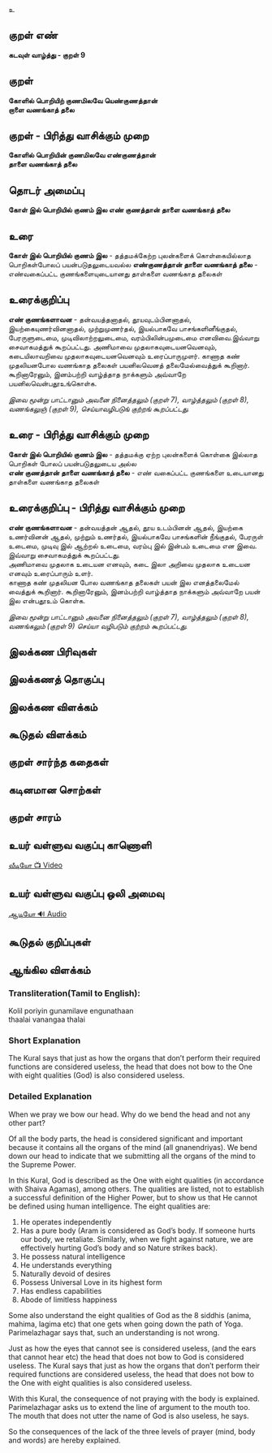 உ

## குறள் எண்
**கடவுள் வாழ்த்து - குறள் 9**

## குறள் 

**கோளில் பொறியிற் குணமிலவே யெண்குணத்தான்  
றாளை வணங்காத் தலை**


## குறள் - பிரித்து வாசிக்கும் முறை

**கோளில் பொறியின் குணமிலவே எண்குணத்தான்  
தாளை வணங்காத் தலை**


## தொடர் அமைப்பு

**கோள் இல் பொறியில் குணம் இல எண் குணத்தான் தாளை வணங்காத் தலை**

## உரை

**கோள் இல் பொறியில் குணம் இல**  - தத்தமக்கேற்ற புலன்களைக் கொள்கையில்லாத பொறிகள்போலப் பயன்படுதலுடையவல்ல **எண்குணத்தான் தாளை வணங்காத் தலை** - எண்வகைப்பட்ட குணங்களையுடையானது தாள்களை வணங்காத தலைகள்


## உரைக்குறிப்பு

**எண் குணங்களாவன** - தன்வயத்தனாதல், தூயவுடம்பினனாதல், இயற்கையுணர்வினனாதல், முற்றுமுணர்தல், இயல்பாகவே பாசங்களினீங்குதல், பேரருளுடைமை, முடிவிலாற்றலுடைமை, வரம்பிலின்பமுடைமை எனவிவை.இவ்வாறு சைவாகமத்துக் கூறப்பட்டது. அணிமாவை முதலாகவுடையனவெனவும், கடையிலாவறிவை முதலாகவுடையனவெனவும் உரைப்பாருமுளர். காணாத கண் முதலியனபோல வணங்காத தலைகள் பயனிலவெனத் தலைமேல்வைத்துக் கூறினார். கூறினாரேனும், இனம்பற்றி வாழ்த்தாத நாக்களும் அவ்வாறே பயனிலவென்பதூஉங்கொள்க.  

_இவை மூன்று பாட்டானும் அவனை நினைத்தலும் (குறள் 7), வாழ்த்தலும் (குறள் 8), வணங்கலுஞ் (குறள் 9), செய்யாவழிபடுங் குற்றங் கூறப்பட்டது._


## உரை - பிரித்து வாசிக்கும் முறை

**கோள் இல் பொறியில் குணம் இல**  - தத்தமக்கு ஏற்ற புலன்களைக் கொள்கை இல்லாத பொறிகள் போலப் பயன்படுதலுடைய அல்ல  
**எண் குணத்தான் தாளை வணங்காத் தலை** - எண் வகைப்பட்ட குணங்களை உடையானது தாள்களை வணங்காத தலைகள்


## உரைக்குறிப்பு - பிரித்து வாசிக்கும் முறை

**எண் குணங்களாவன** - தன்வயத்தன் ஆதல், தூய உடம்பினன் ஆதல், இயற்கை உணர்வினன் ஆதல், முற்றும் உணர்தல், இயல்பாகவே பாசங்களின் நீங்குதல், பேரருள் உடைமை, முடிவு இல் ஆற்றல் உடைமை, வரம்பு இல் இன்பம் உடைமை என இவை.  
இவ்வாறு சைவாகமத்துக் கூறப்பட்டது.  
அணிமாவை முதலாக உடையன எனவும், கடை இலா அறிவை முதலாக உடையன எனவும் உரைப்பாரும் உளர்.  
காணாத கண் முதலியன போல வணங்காத தலைகள் பயன் இல எனத்தலைமேல் வைத்துக் கூறினார். கூறினாரேனும், இனம்பற்றி வாழ்த்தாத நாக்களும் அவ்வாறே பயன் இல என்பதூஉம் கொள்க.

_இவை மூன்று பாட்டானும் அவனை நினைத்தலும் (குறள் 7), வாழ்த்தலும் (குறள் 8), வணங்கலும் (குறள் 9) செய்யா வழிபடும் குற்றம் கூறப்பட்டது._


## இலக்கண பிரிவுகள் 


## இலக்கணத் தொகுப்பு 


## இலக்கண விளக்கம்


## கூடுதல் விளக்கம்


## குறள் சார்ந்த கதைகள் 


## கடினமான சொற்கள்


## குறள் சாரம் 


## உயர் வள்ளுவ வகுப்பு காணொளி

[ வீடியோ 📺 Video ](https://youtu.be/KPFIyR6noYo)

## உயர் வள்ளுவ வகுப்பு ஒலி அமைவு 

[ ஆடியோ 🔊 Audio ](https://drive.google.com/open?id=15jcTQ1W1v5O8whIlL2AFggjI-IXuaNqw)

## கூடுதல் குறிப்புகள்


## ஆங்கில விளக்கம்

### Transliteration(Tamil to English):  

Kolil poriyin gunamilave engunathaan  
thaalai vanangaa thalai  

### Short Explanation  

The Kural says that just as how the organs that don’t perform their required functions are considered useless, the head that does not bow to the One with eight qualities (God) is also considered useless.  

### Detailed Explanation  

When we pray we bow our head. Why do we bend the head and not any other part?  

Of all the body parts, the head is considered significant and important because it contains all the organs of the mind (all gnanendriyas). We bend down our head to indicate that we submitting all the organs of the mind to the Supreme Power.  

In this Kural, God is described as the One with eight qualities (in accordance with Shaiva Agamas), among others. The qualities are listed, not to establish a successful definition of the Higher Power, but to show us that He cannot be defined using human intelligence. The eight qualities are:  

1.   He operates independently  
2.   Has a pure body (Aram is considered as God’s body. If someone hurts our body, we retaliate. Similarly, when we fight against nature, we are effectively hurting God’s body and so Nature strikes back).  
3.   He possess natural intelligence  
4.   He understands everything  
5.   Naturally devoid of desires  
6.   Possess Universal Love in its highest form  
7.   Has endless capabilities  
8.   Abode of limitless happiness    

Some also understand the eight qualities of God as the 8 siddhis (anima, mahima, lagima etc) that one gets when going down the path of Yoga. Parimelazhagar says that, such an understanding is not wrong.  

Just as how the eyes that cannot see is considered useless, (and the ears that cannot hear etc) the head that does not bow to God is considered useless.  The Kural says that just as how the organs that don’t perform their required functions are considered useless, the head that does not bow to the One with eight qualities is also considered useless.  

With this Kural, the consequence of not praying with the body is explained. Parimelazhagar asks us to extend the line of argument to the mouth too. The mouth that does not utter the name of God is also useless, he says.  

So the consequences of the lack of the three levels of prayer (mind, body and words) are hereby explained.  

